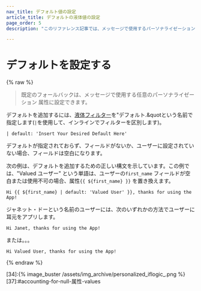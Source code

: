 ```yaml
---
nav_title: デフォルト値の設定
article_title: デフォルトの液体値の設定
page_order: 5
description: "このリファレンス記事では、メッセージで使用するパーソナライゼーション 属性のデフォルト フォールバックを設定する方法について説明します。"

---
```


# デフォルトを設定する

{% raw %}

> 既定のフォールバックは、メッセージで使用する任意のパーソナライゼーション 属性に設定できます。 

デフォルトを追加するには、[液体フィルター][3]を"デフォルト.&quotという名前で指定します(`|`を使用して、インラインでフィルターを区別します)。

```
| default: 'Insert Your Desired Default Here'
```

デフォルトが指定されておらず、フィールドがないか、ユーザーに設定されていない場合、フィールドは空白になります。

次の例は、デフォルトを追加するための正しい構文を示しています。この例では、"Valued ユーザー" という単語は、ユーザーの`first_name` フィールドが空白または使用不可の場合、属性`{{ ${first_name} }}` を置き換えます。

```liquid
Hi {{ ${first_name} | default: 'Valued User' }}, thanks for using the App!
```

ジャネット・ドーという名前のユーザーには、次のいずれかの方法でユーザーに耳元をアプリします。

```
Hi Janet, thanks for using the App!
```

または。。。

```
Hi Valued User, thanks for using the App!
```

{% endraw %}

[3]: http://docs.shopify.com/themes/liquid-documentation/filters
[31]:https://docs.shopify.com/themes/liquid/tags/variable-tags
[32]:https://docs.shopify.com/themes/liquid/tags/iteration-tags
[34]:{% image_buster /assets/img_archive/personalized_iflogic_.png %}
[37]:\#accounting-for-null-属性-values
